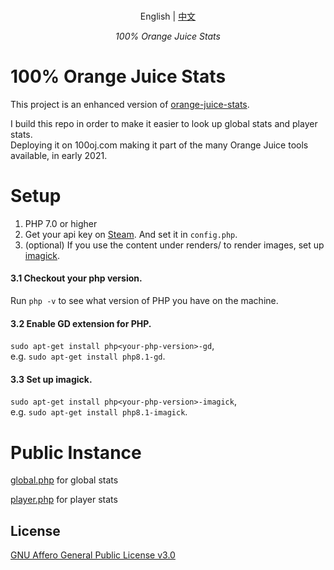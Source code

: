 <p align="center">
    <br> English | <a href="README-CN.md">中文</a>
</p>
<p align="center">
    <em>100% Orange Juice Stats</em>
</p>

# 100% Orange Juice Stats
This project is an enhanced version of [orange-juice-stats](https://gitlab.com/gabuch2/orange-juice-stats).   

I build this repo in order to make it easier to look up global stats and player stats.   
Deploying it on 100oj.com making it part of the many Orange Juice tools available, in early 2021.    

# Setup

1. PHP 7.0 or higher   
2. Get your api key on [Steam](https://steamcommunity.com/dev). And set it in ``config.php``.   
3. (optional) If you use the content under renders/ to render images, set up [imagick](https://www.php.net/manual/en/imagick.setup.php).   

#### 3.1 Checkout your php version.
Run ``php -v`` to see what version of PHP you have on the machine.   

#### 3.2 Enable GD extension for PHP.
``sudo apt-get install php<your-php-version>-gd``,   
e.g. ``sudo apt-get install php8.1-gd``.

#### 3.3 Set up imagick.
``sudo apt-get install php<your-php-version>-imagick``,   
e.g. ``sudo apt-get install php8.1-imagick``.

# Public Instance

[global.php](https://interface.100oj.com/stat/global.php) for global stats

[player.php](https://interface.100oj.com/stat/player.php) for player stats

## License
[GNU Affero General Public License v3.0](https://www.gnu.org/licenses/agpl-3.0.en.html)
